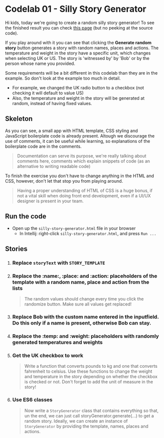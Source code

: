 # Codelab 01 - Silly Story Generator

Hi kids, today we're going to create a random silly story generator!
To see the finished result you can check [this page](https://mdn.github.io/learning-area/javascript/introduction-to-js-1/assessment-finished/) (but no peeking at the source code).

If you play around with it you can see that clicking the **Generate random story** button generates a story with
random names, places and actions. The temperature and weight in the story have a specific unit, which changes when selecting UK or US.
The story is 'witnessed by' by 'Bob' or by the person whose name you provided.

Some requirements will be a bit different in this codelab than they are in the example.
So don't look at the example too much in detail.

- For example, we changed the UK radio button to a checkbox (not checking it will default to value US)
- Also, the temperature and weight in the story will be generated at random, instead of having fixed values.

## Skeleton

As you can see, a small app with HTML template, CSS styling and JavaScript boilerplate code is already present. Altough we discourage the use of comments, it can be useful while learning, so explanations of the boilerplate code are in the comments.

> Documentation can serve its purpose, we're really talking about comments here, comments which explain snippets of code (as an alternative to writing readable code)

To finish the exercise you don't have to change anything in the HTML and CSS, however, don't let that stop you from playing around.

> Having a proper understanding of HTML of CSS is a huge bonus, if not a vital skill when doing front end development, even if a UI/UX designer is present in your team.

## Run the code

- Open up the `silly-story-generator.html` file in your browser
  - In Intellij: right-click `silly-story-generator.html`, and press `Run ...`

## Stories

1. ### Replace `storyText` with `STORY_TEMPLATE`
2. ### Replace the :name:, :place: and :action: placeholders of the template with a random name, place and action from the lists
   > The random values should change every time you click the randomize button. Make sure all values get replaced!
3. ### Replace Bob with the custom name entered in the inputfield. Do this only if a name is present, otherwise Bob can stay.
4. ### Replace the :temp: and :weight: placeholders with randomly generated temperatures and weights
5. ### Get the UK checkbox to work
   > Write a function that converts pounds to kg and one that converts fahrenheit to celsius. Use these functions to change the weight and temperature in the story depending on whether the checkbox is checked or not. Don't forget to add the unit of measure in the story!
6. ### Use ES6 classes
   > Now write a `StoryGenerator` class that contains everything so that, un the end, we can just call storyGenerator.generate(...) to get a random story.
   > Ideally, we can create an instance of `StoryGenerator` by providing the template, names, places and actions.
